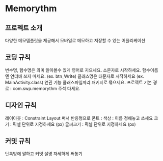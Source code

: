 # Memorythm
## 프로젝트 소개
다양한 메모템플릿을 제공해서 모바일로 메모하고 저장할 수 있는 어플리케이션

## 코딩 규칙
변수명, 함수명은 의미 알아볼수 있게 영어로 지으세요. 소문자로 시작하세요. 함수이름엔 언더바 쓰지 마세요. (ex. btn_Write)
클래스명은 대문자로 시작하세요 (ex. MainActivity.class)
연관 기능 클래스파일끼리 패키지로 묶으세요.
프로젝트 기본 경로 : com.swp.memorythm
주석 다세요.

## 디자인 규칙
레이아웃 : Constraint Layout 써서 반응형으로
폰트 : 
색상 : 이름 정해놓고 쓰세요
크기 : 픽셀 단위로 지정하세요 (px)
글씨크기 : 픽셀 단위로 지정하세요 (px)

## 커밋 규칙
단톡방에 말하고 커밋
설명 자세하게 써놓기
